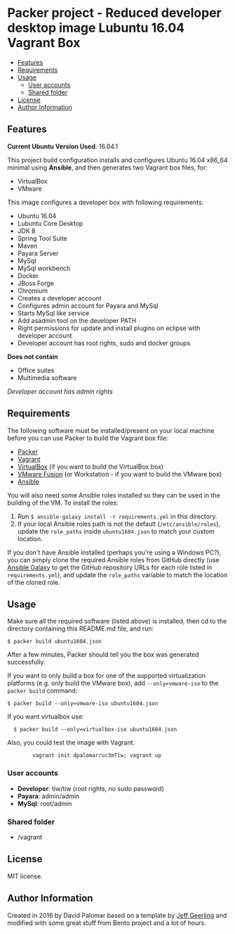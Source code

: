 # Packer project - Reduced developer desktop image Lubuntu 16.04  Vagrant Box

<!-- MarkdownTOC depth=3 -->

- [Features](#features)
- [Requirements](#requirements)
- [Usage](#usage)
    - [User accounts](#user-accounts)
    - [Shared folder](#shared-folder)
- [License](#license)
- [Author Information](#author-information)

<!-- /MarkdownTOC -->


## Features

**Current Ubuntu Version Used**: 16.04.1

This project build configuration installs and configures Ubuntu 16.04 x86_64 minimal using __Ansible__, and then generates two Vagrant box files, for:

  - VirtualBox
  - VMware

This image configures a developer box with following requirements:

- Ubuntu 16.04
- Lubuntu Core Desktop
- JDK 8
- Spring Tool Suite
- Maven
- Payara Server
- MySql
- MySql workbench
- Docker
- JBoss Forge
- Chromium
- Creates a developer account
- Configures admin account for Payara and MySql
- Starts MySql like service
- Add asadmin tool on the developer PATH
- Right permissions for update and install plugins on eclipse with developer account 
- Developer account has root rights, sudo and docker groups

__Does not contain__

- Office suites
- Multimedia software

_Developer account has admin rights_

## Requirements

The following software must be installed/present on your local machine before you can use Packer to build the Vagrant box file:

  - [Packer](http://www.packer.io/)
  - [Vagrant](http://vagrantup.com/)
  - [VirtualBox](https://www.virtualbox.org/) (if you want to build the VirtualBox box)
  - [VMware Fusion](http://www.vmware.com/products/fusion/) (or Workstation - if you want to build the VMware box)
  - [Ansible](http://docs.ansible.com/intro_installation.html)

You will also need some Ansible roles installed so they can be used in the building of the VM. To install the roles:

  1. Run `$ ansible-galaxy install -r requirements.yml` in this directory.
  2. If your local Ansible roles path is not the default (`/etc/ansible/roles`), update the `role_paths` inside `ubuntu1604.json` to match your custom location.

If you don't have Ansible installed (perhaps you're using a Windows PC?), you can simply clone the required Ansible roles from GitHub directly (use [Ansible Galaxy](https://galaxy.ansible.com/) to get the GitHub repository URLs for each role listed in `requirements.yml`), and update the `role_paths` variable to match the location of the cloned role.

## Usage

Make sure all the required software (listed above) is installed, then cd to the directory containing this README.md file, and run:

    $ packer build ubuntu1604.json

After a few minutes, Packer should tell you the box was generated successfully.

If you want to only build a box for one of the supported virtualization platforms (e.g. only build the VMware box), add `--only=vmware-iso` to the `packer build` command:

    $ packer build --only=vmware-iso ubuntu1604.json

If you want virtualbox use: 

      $ packer build --only=virtualbox-iso ubuntu1604.json

Also, you could test the image with Vagrant.

            vagrant init dpalomar/uc3mTiw; vagrant up

### User accounts

- __Developer__: tiw/tiw (root rights, no sudo password)
- __Payara__: admin/admin
- __MySql__: root/admin

### Shared folder

- /vagrant


## License

MIT license.

## Author Information

Created in 2016 by David Palomar based on a template by [Jeff Geerling](http://jeffgeerling.com/) and modified with some great stuff from Bento project and a lot of hours.